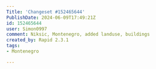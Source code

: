 ```yaml
---
Title: 'Changeset #152465644'
PublishDate: 2024-06-09T17:49:21Z
id: 152465644
user: Simon0997
comment: Niksic, Montenegro, added landuse, buildings
created_by: Rapid 2.3.1
tags:
- Montenegro

---
```

